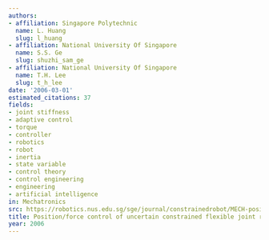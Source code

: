 ```yaml
---
authors:
- affiliation: Singapore Polytechnic
  name: L. Huang
  slug: l_huang
- affiliation: National University Of Singapore
  name: S.S. Ge
  slug: shuzhi_sam_ge
- affiliation: National University Of Singapore
  name: T.H. Lee
  slug: t_h_lee
date: '2006-03-01'
estimated_citations: 37
fields:
- joint stiffness
- adaptive control
- torque
- controller
- robotics
- robot
- inertia
- state variable
- control theory
- control engineering
- engineering
- artificial intelligence
in: Mechatronics
src: https://robotics.nus.edu.sg/sge/journal/constrainedrobot/MECH-position-force-06.pdf
title: Position/force control of uncertain constrained flexible joint robots
year: 2006
---
```

